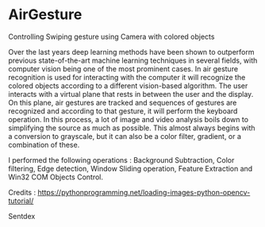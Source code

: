 # AirGesture
Controlling Swiping gesture using Camera with colored objects 


Over the last years deep learning methods have been shown to outperform previous state-of-the-art machine learning techniques in several 
fields, with computer vision being one of the most prominent cases. In air gesture recognition is used for interacting with the computer it 
will recognize the colored objects according to a different vision-based algorithm. The user interacts with a virtual plane that rests in 
between the user and the display. On this plane, air gestures are tracked and sequences of gestures are recognized and according to that 
gesture, it will perform the keyboard operation. In this process, a lot of image and video analysis boils down to simplifying the source as 
much as possible. This almost always begins with a conversion to grayscale, but it can also be a color filter, gradient, or a combination 
of these.

 
I performed the following operations : Background Subtraction, Color filtering, Edge detection, Window Sliding operation, Feature 
Extraction and Win32 COM Objects Control. 

Credits :
https://pythonprogramming.net/loading-images-python-opencv-tutorial/

Sentdex
